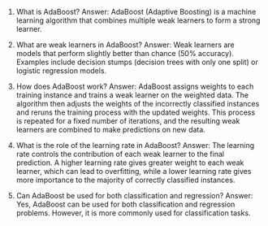 1) What is AdaBoost?
Answer: AdaBoost (Adaptive Boosting) is a machine learning algorithm that combines multiple weak learners to form a strong learner.

2) What are weak learners in AdaBoost?
Answer: Weak learners are models that perform slightly better than chance (50% accuracy). Examples include decision stumps (decision trees with only one split) or logistic regression models.

3) How does AdaBoost work?
Answer: AdaBoost assigns weights to each training instance and trains a weak learner on the weighted data. The algorithm then adjusts the weights of the incorrectly classified instances and reruns the training process with the updated weights. This process is repeated for a fixed number of iterations, and the resulting weak learners are combined to make predictions on new data.

4) What is the role of the learning rate in AdaBoost?
Answer: The learning rate controls the contribution of each weak learner to the final prediction. A higher learning rate gives greater weight to each weak learner, which can lead to overfitting, while a lower learning rate gives more importance to the majority of correctly classified instances.

5) Can AdaBoost be used for both classification and regression?
Answer: Yes, AdaBoost can be used for both classification and regression problems. However, it is more commonly used for classification tasks.